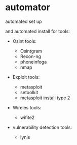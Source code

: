 # automator
automated set up

and automated install for tools:

- Osint tools:
  - Osintgram
  - Recon-ng
  - phoneinfoga
  - nmap

- Exploit tools:
  - metasploit
  - setoolkit
  - metasploit install type 2

- Wireles tools:
  - wifite2

- vulnerability detection tools:
   - lynis
